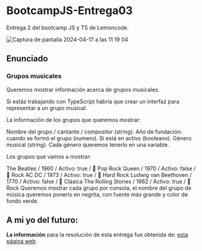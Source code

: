 # BootcampJS-Entrega03

Entrega 2 del bootcamp JS y TS de Lemoncode.

![Captura de pantalla 2024-04-17 a las 11 19 04](https://github.com/Javilone/BootcampJS-entrega03/assets/97972589/d2117c0e-f0cc-4006-aa1d-afd80c9b0039)

## Enunciado

### Grupos musicales

Queremos mostrar información acerca de grupos musicales.

Si estás trabajando con TypeScript habría que crear un interfaz para representar a un grupo musical.

La información de los grupos que queremos mostrar:

Nombre del grupo / cantante / compositor (string).
Año de fundación: cuando se formó el grupo (numero).
Si está en activo (booleano).
Género musical (string).
Cada género queremos tenerlo en una variable.

Los grupos que vamos a mostrar:

The Beatles / 1960 / Activo: true / 🎵 Pop Rock
Queen / 1970 / Activo: false / 🎸 Rock
AC DC / 1973 / Activo: true / 🤘 Hard Rock
Ludwig van Beethoven / 1770 / Activo: false / 🎼 Clásica
The Rolling Stones / 1962 / Activo: true / 🎸 Rock
Queremos mostrar cada grupo por consola, el nombre del grupo de música queremos ponerlo en negrita, con fuente más grande y color de fondo verde.

## A mi yo del futuro:

**La información** para la resolución de esta entrega fue obtenida de:
<a href="https://www.telerik.com/blogs/how-to-style-console-log-contents-in-chrome-devtools" target="_blank">esta página web</a>
